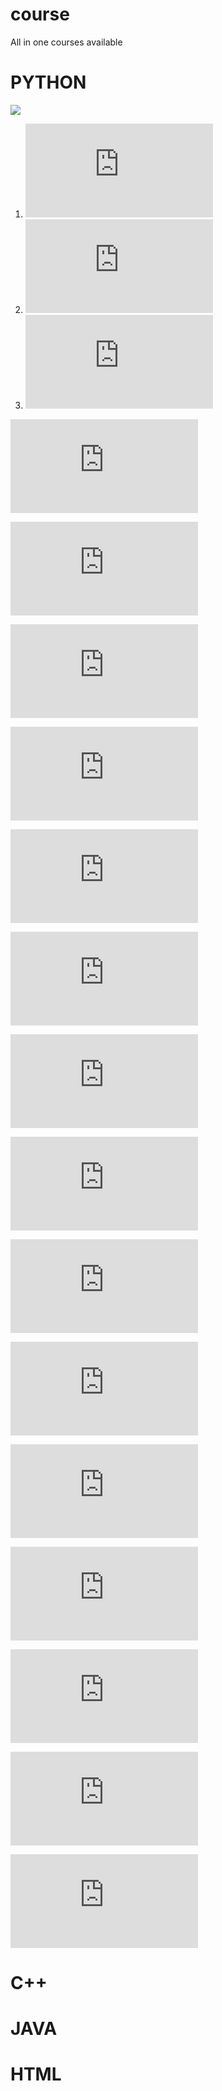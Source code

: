 # course
All in one courses available
 
# PYTHON
![ ](https://raw.githubusercontent.com/ShuBhamg0sain/course/main/Python/68747470733a2f2f75706c6f61642e77696b696d656469612e6f72672f77696b6970656469612f636f6d6d6f6e732f7468756d622f632f63332f507974686f6e2d6c6f676f2d6e6f746578742e7376672f37363870782d507974686f6e2d6c6f676f2d6e6f746578742e7376672e706e67.png)

1. ![click here practical intro](https://github.com/ShuBhamg0sain/course/blob/main/Python/A_Practical_Introduction_to_Python_Programming_Heinold.pdf)
1. ![click here learning book](https://github.com/ShuBhamg0sain/course/blob/main/Python/Learning_Python.pdf)
1. ![click here full course book](https://github.com/ShuBhamg0sain/course/blob/main/Python/PythonNotesForProfessionals.pdf)

![example 1](https://raw.githubusercontent.com/ShuBhamg0sain/course/main/Python/Ex1.py)

![example 2](https://raw.githubusercontent.com/ShuBhamg0sain/course/main/Python/Ex2.py)

![example 3](https://raw.githubusercontent.com/ShuBhamg0sain/course/main/Python/Ex3.py)

![example 4](https://raw.githubusercontent.com/ShuBhamg0sain/course/main/Python/Ex4.py)

![example 5](https://raw.githubusercontent.com/ShuBhamg0sain/course/main/Python/Ex5.py)

![example 6](https://raw.githubusercontent.com/ShuBhamg0sain/course/main/Python/Ex6.py)

![example 7](https://raw.githubusercontent.com/ShuBhamg0sain/course/main/Python/Ex7.py)

![example 8](https://raw.githubusercontent.com/ShuBhamg0sain/course/main/Python/Ex8.py)

![example 9](https://raw.githubusercontent.com/ShuBhamg0sain/course/main/Python/Ex9.py)

![example 10](https://raw.githubusercontent.com/ShuBhamg0sain/course/main/Python/Ex10.py)

![example 11](https://raw.githubusercontent.com/ShuBhamg0sain/course/main/Python/Ex11.py)

![example 12](https://raw.githubusercontent.com/ShuBhamg0sain/course/main/Python/Ex12.py)

![example 13](https://raw.githubusercontent.com/ShuBhamg0sain/course/main/Python/Ex13.py)

![example 14](https://raw.githubusercontent.com/ShuBhamg0sain/course/main/Python/Ex14.py)

![example 15](https://raw.githubusercontent.com/ShuBhamg0sain/course/main/Python/Ex15.py)

#

# C++

# JAVA 

# HTML

# 
